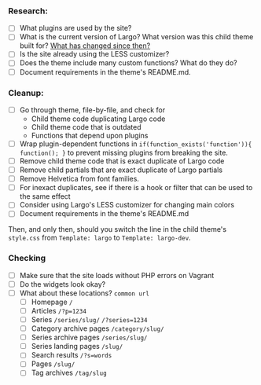 ### Research:

- [ ] What plugins are used by the site?
- [ ] What is the current version of Largo? What version was this child theme built for? [What has changed since then?](https://github.com/INN/Largo/releases)
- [ ] Is the site already using the LESS customizer?
- [ ] Does the theme include many custom functions? What do they do?
- [ ] Document requirements in the theme's README.md.

### Cleanup:

- [ ] Go through theme, file-by-file, and check for
	- Child theme code duplicating Largo code
	- Child theme code that is outdated
	- Functions that depend upon plugins
- [ ] Wrap plugin-dependent functions in `if(function_exists('function')){ function(); }` to prevent missing plugins from breaking the site.
- [ ] Remove child theme code that is exact duplicate of Largo code
- [ ] Remove child partials that are exact duplicate of Largo partials
- [ ] Remove Helvetica from font families.
- [ ] For inexact duplicates, see if there is a hook or filter that can be used to the same effect
- [ ] Consider using Largo's LESS customizer for changing main colors
- [ ] Document requirements in the theme's README.md

Then, and only then, should you switch the line in the child theme's `style.css` from `Template: largo` to `Template: largo-dev`.

### Checking

- [ ] Make sure that the site loads without PHP errors on Vagrant
- [ ] Do the widgets look okay?
- [ ] What about these locations? `common url`
 	- [ ] Homepage `/`
 	- [ ] Articles `/?p=1234`
 	- [ ] Series `/series/slug/` `/?series=1234`
 	- [ ] Category archive pages `/category/slug/`
 	- [ ] Series archive pages `/series/slug/`
 	- [ ] Series landing pages `/slug/`
 	- [ ] Search results `/?s=words`
 	- [ ] Pages `/slug/`
 	- [ ] Tag archives `/tag/slug`
